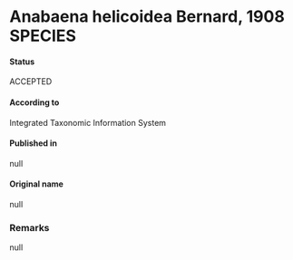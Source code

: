 Anabaena helicoidea Bernard, 1908 SPECIES
=======

#### Status
ACCEPTED

#### According to
Integrated Taxonomic Information System

#### Published in
null

#### Original name
null

### Remarks
null